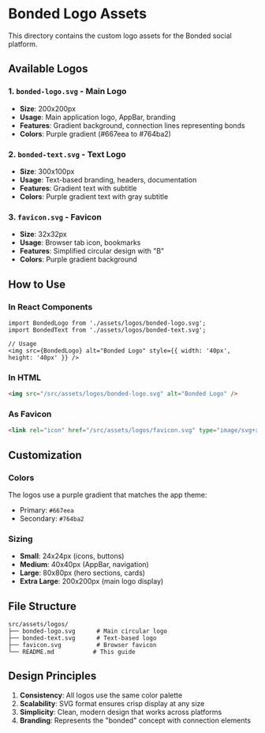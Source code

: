 # Bonded Logo Assets

This directory contains the custom logo assets for the Bonded social platform.

## Available Logos

### 1. `bonded-logo.svg` - Main Logo
- **Size**: 200x200px
- **Usage**: Main application logo, AppBar, branding
- **Features**: Gradient background, connection lines representing bonds
- **Colors**: Purple gradient (#667eea to #764ba2)

### 2. `bonded-text.svg` - Text Logo
- **Size**: 300x100px
- **Usage**: Text-based branding, headers, documentation
- **Features**: Gradient text with subtitle
- **Colors**: Purple gradient text with gray subtitle

### 3. `favicon.svg` - Favicon
- **Size**: 32x32px
- **Usage**: Browser tab icon, bookmarks
- **Features**: Simplified circular design with "B"
- **Colors**: Purple gradient background

## How to Use

### In React Components
```tsx
import BondedLogo from './assets/logos/bonded-logo.svg';
import BondedText from './assets/logos/bonded-text.svg';

// Usage
<img src={BondedLogo} alt="Bonded Logo" style={{ width: '40px', height: '40px' }} />
```

### In HTML
```html
<img src="/src/assets/logos/bonded-logo.svg" alt="Bonded Logo" />
```

### As Favicon
```html
<link rel="icon" href="/src/assets/logos/favicon.svg" type="image/svg+xml" />
```

## Customization

### Colors
The logos use a purple gradient that matches the app theme:
- Primary: `#667eea`
- Secondary: `#764ba2`

### Sizing
- **Small**: 24x24px (icons, buttons)
- **Medium**: 40x40px (AppBar, navigation)
- **Large**: 80x80px (hero sections, cards)
- **Extra Large**: 200x200px (main logo display)

## File Structure
```
src/assets/logos/
├── bonded-logo.svg      # Main circular logo
├── bonded-text.svg      # Text-based logo
├── favicon.svg          # Browser favicon
└── README.md           # This guide
```

## Design Principles

1. **Consistency**: All logos use the same color palette
2. **Scalability**: SVG format ensures crisp display at any size
3. **Simplicity**: Clean, modern design that works across platforms
4. **Branding**: Represents the "bonded" concept with connection elements 